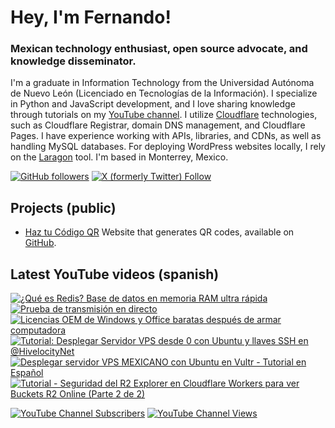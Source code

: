 # Hey, I'm Fernando!

### Mexican technology enthusiast, open source advocate, and knowledge disseminator.
I'm a graduate in Information Technology from the Universidad Autónoma de Nuevo León (Licenciado en Tecnologías de la Información). I specialize in Python and JavaScript development, and I love sharing knowledge through tutorials on my [YouTube channel](https://www.youtube.com/fernandodilland). I utilize [Cloudflare](https://github.com/cloudflare) technologies, such as Cloudflare Registrar, domain DNS management, and Cloudflare Pages. I have experience working with APIs, libraries, and CDNs, as well as handling MySQL databases. For deploying WordPress websites locally, I rely on the [Laragon](https://github.com/leokhoa/laragon) tool. I'm based in Monterrey, Mexico.

[![GitHub followers](https://img.shields.io/github/followers/fernandodilland?label=Follow&style=social)](https://github.com/fernandodilland) [![X (formerly Twitter) Follow](https://img.shields.io/twitter/follow/fernandodilland?style=social)](https://twitter.com/fernandodilland)

## Projects (public)
- [Haz tu Código QR](https://hazqr.com/) Website that generates QR codes, available on [GitHub](https://github.com/fernandodilland/hazqr).

## Latest YouTube videos (spanish)
<!-- BEGIN YOUTUBE-CARDS -->
[![¿Qué es Redis? Base de datos en memoria RAM ultra rápida](https://ytcards.demolab.com/?id=Tay_ORqG-jo&title=%C2%BFQu%C3%A9+es+Redis%3F+Base+de+datos+en+memoria+RAM+ultra+r%C3%A1pida&lang=en&timestamp=1729377332&background_color=%230d1117&title_color=%23ffffff&stats_color=%23dedede&max_title_lines=1&width=250&border_radius=5 "¿Qué es Redis? Base de datos en memoria RAM ultra rápida")](https://www.youtube.com/watch?v=Tay_ORqG-jo)
[![Prueba de transmisión en directo](https://ytcards.demolab.com/?id=cm2NM9J4-24&title=Prueba+de+transmisi%C3%B3n+en+directo&lang=en&timestamp=1729300887&background_color=%230d1117&title_color=%23ffffff&stats_color=%23dedede&max_title_lines=1&width=250&border_radius=5 "Prueba de transmisión en directo")](https://www.youtube.com/watch?v=cm2NM9J4-24)
[![Licencias OEM de Windows y Office baratas después de armar computadora](https://ytcards.demolab.com/?id=JHBR-N1M10M&title=Licencias+OEM+de+Windows+y+Office+baratas+despu%C3%A9s+de+armar+computadora&lang=en&timestamp=1717677786&background_color=%230d1117&title_color=%23ffffff&stats_color=%23dedede&max_title_lines=1&width=250&border_radius=5 "Licencias OEM de Windows y Office baratas después de armar computadora")](https://www.youtube.com/watch?v=JHBR-N1M10M)
[![Tutorial: Desplegar Servidor VPS desde 0 con Ubuntu y llaves SSH en @HivelocityNet](https://ytcards.demolab.com/?id=2G54TGbj1O0&title=Tutorial%3A+Desplegar+Servidor+VPS+desde+0+con+Ubuntu+y+llaves+SSH+en+%40HivelocityNet&lang=en&timestamp=1714670279&background_color=%230d1117&title_color=%23ffffff&stats_color=%23dedede&max_title_lines=1&width=250&border_radius=5 "Tutorial: Desplegar Servidor VPS desde 0 con Ubuntu y llaves SSH en @HivelocityNet")](https://www.youtube.com/watch?v=2G54TGbj1O0)
[![Desplegar servidor VPS MEXICANO con Ubuntu en Vultr - Tutorial en Español](https://ytcards.demolab.com/?id=iillPiHISaI&title=Desplegar+servidor+VPS+MEXICANO+con+Ubuntu+en+Vultr+-+Tutorial+en+Espa%C3%B1ol&lang=en&timestamp=1714423990&background_color=%230d1117&title_color=%23ffffff&stats_color=%23dedede&max_title_lines=1&width=250&border_radius=5 "Desplegar servidor VPS MEXICANO con Ubuntu en Vultr - Tutorial en Español")](https://www.youtube.com/watch?v=iillPiHISaI)
[![Tutorial - Seguridad del R2 Explorer en Cloudflare Workers para ver Buckets R2 Online (Parte 2 de 2)](https://ytcards.demolab.com/?id=UfeRJPIefZs&title=Tutorial+-+Seguridad+del+R2+Explorer+en+Cloudflare+Workers+para+ver+Buckets+R2+Online+%28Parte+2+de+2%29&lang=en&timestamp=1694728933&background_color=%230d1117&title_color=%23ffffff&stats_color=%23dedede&max_title_lines=1&width=250&border_radius=5 "Tutorial - Seguridad del R2 Explorer en Cloudflare Workers para ver Buckets R2 Online (Parte 2 de 2)")](https://www.youtube.com/watch?v=UfeRJPIefZs)
<!-- END YOUTUBE-CARDS -->
[![YouTube Channel Subscribers](https://img.shields.io/youtube/channel/subscribers/UCvu9lyZixV1Ob06Wvh0dnNw?style=social)](https://www.youtube.com/c/FernandoDilland) [![YouTube Channel Views](https://img.shields.io/youtube/channel/views/UCvu9lyZixV1Ob06Wvh0dnNw?style=social)](https://www.youtube.com/c/FernandoDilland)
